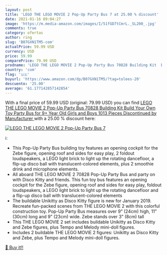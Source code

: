 ```yaml
---
layout: post
title: 'LEGO THE LEGO MOVIE 2 Pop-Up Party Bus 7 at 25.00 % discount'
date: 2021-01-16 09:04:27
image: 'https://m.media-amazon.com/images/I/51fGD7tCmrL._SL200_.jpg'
comments: true
category: ofertas
author: ring
slug: 'B07GXN1TM5-com'
actualPrice: 59.99 USD
currency: USD
price: 59.99
comparePrice: 79.99 USD
prodname: 'LEGO THE LEGO MOVIE 2 Pop-Up Party Bus 70828 Building Kit  Build Your Own Toy Party Bus for 9+ Year Old Girls and Boys  1013 Pieces   Discontinued by Manufacturer '
country: 'com'
flag: '🇺🇸'
buyurl: 'https://www.amazon.com/dp/B07GXN1TM5/?tag=tolees-20'
descuento: '25.00'
average: '61.177142857142854'
---
```


With a final price of 59.99 USD (original: 79.99 USD) you can find [LEGO THE LEGO MOVIE 2 Pop-Up Party Bus 70828 Building Kit  Build Your Own Toy Party Bus for 9+ Year Old Girls and Boys  1013 Pieces   Discontinued by Manufacturer ](https://www.amazon.com/dp/B07GXN1TM5/?tag=tolees-20) with a  25.00 % discount here:

[![LEGO THE LEGO MOVIE 2 Pop-Up Party Bus 7](https://m.media-amazon.com/images/I/51fGD7tCmrL._SL200_.jpg)](https://www.amazon.com/dp/B07GXN1TM5/?tag=tolees-20)

ℹ️:

- This Pop-Up Party Bus building toy features an opening cockpit for the Zebe figure, opening roof and sides for easy play, 2 foldout loudspeakers, a LEGO light brick to light up the rotating dancefloor, a flip-up disco ball with translucent-colored elements, plus 2 smoothie drink and microphone elements.
- All aboard THE LEGO MOVIE 2 70828 Pop-Up Party Bus and party on with Disco Kitty and friends. This fun toy bus features an opening cockpit for the Zebe figure, opening roof and sides for easy play, foldout loudspeakers, a LEGO light brick to light up the rotating dancefloor and a flip-up disco ball with translucent-colored elements
- The buildable Unikitty as Disco Kitty figure is new for January 2019. Recreate fun-packed scenes from THE LEGO MOVIE 2 with this colorful construction toy. Pop-Up Party Bus measures over 9” (24cm) high, 11” (30cm) long and 9” (23cm) wide. Zebe stands over 3” (8cm) tall
- This THE LEGO MOVIE 2 set includes buildable Unikitty as Disco Kitty and Zebe figures, plus Tempo and Melody mini-doll figures.
- Includes 2 buildable THE LEGO MOVIE 2 figures: Unikitty as Disco Kitty and Zebe, plus Tempo and Melody mini-doll figures.

[🛒 Buy it!!](https://www.amazon.com/dp/B07GXN1TM5/?tag=tolees-20)
